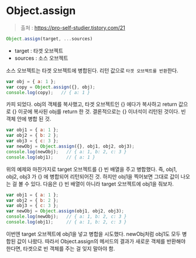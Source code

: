 # Object.assign

> 출처 : https://pro-self-studier.tistory.com/21

```javascript
Object.assign(target, ...sources)
```

- target : 타겟 오브젝트
- sources : 소스 오브젝트

소스 오브젝트는 타겟 오브젝트에 병합된다. 리턴 값으로 `타겟 오브젝트를 반환`한다.

```javascript
var obj = { a: 1 };
var copy = Object.assign({}, obj);
console.log(copy);   // { a: 1 }
```

카피 되었다. obj의 객체를 복사했고, 타겟 오브젝트인 {} 에다가 복사하고 return 값으로 {} 이곳에 복사된 obj를 return 한 것. 결론적으로는 {} 이녀석이 리턴된 것이다. 빈 객체 안에 병합 된 것.

```javascript
var obj1 = { a: 1 };
var obj2 = { b: 2 };
var obj3 = { c: 3 };
var newObj = Object.assign({}, obj1, obj2, obj3);
console.log(newObj);   // { a: 1, b: 2, c: 3 }
console.log(obj1);     // { a: 1 }
```

위의 예제와 마찬가지로 target 오브젝트를 {} 빈 배열을 주고 병합했다. 즉, obj1, obj2, obj3 가 {} 에 병합되어 리턴되어진 것. 하지만 obj1을 찍어보면 그대로 값이 나오는 걸 볼 수 있다. 다음은 {} 빈 배열이 아니라 target 오브젝트에 obj1을 줘보자.

```javascript
var obj1 = { a: 1 };
var obj2 = { b: 2 };
var obj3 = { c: 3 };
var newObj = Object.assign(obj1, obj2, obj3);
console.log(newObj);   // { a: 1, b: 2, c: 3 }
console.log(obj1);     // { a: 1, b: 2, c: 3 }
```

이번엔 target 오브젝트에 obj1을 넣고 병합을 시도했다. newObj처럼 obj1도 모두 병합된 값이 나왔다. 따라서 Object.assign의 메서드의 결과가 새로운 객체를 반환해야 한다면, 타겟으로 빈 객체를 주는 걸 잊지 말아야 함.

